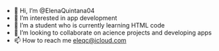 - 👋 Hi, I’m @ElenaQuintana04
- 👀 I’m interested in app development
- 🌱 I’m a student who is currently learning HTML code
- 💞️ I’m looking to collaborate on acience projects and developing apps
- 📫 How to reach me eleqc@icloud.com

<!---


